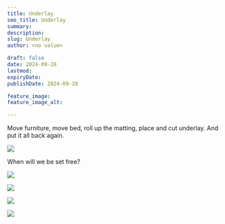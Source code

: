 ```yaml
---
title: Underlay
seo_title: Underlay
summary:
description:
slug: Underlay
author: <no value>

draft: false
date: 2024-09-28
lastmod:
expiryDate:
publishDate: 2024-09-28

feature_image:
feature_image_alt:

---
```


Move furniture, move bed, roll up the matting, place and cut underlay. And put it all back again.

![](/images/1089.jpeg)

When will we be set free?

![](/images/1090.jpeg)

![](/images/1091.jpeg)

![](/images/1092.jpeg)

![](/images/1093.jpeg)



